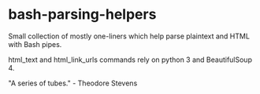 bash-parsing-helpers
====================

Small collection of mostly one-liners which help parse plaintext and HTML with Bash pipes.

html_text and html_link_urls commands rely on python 3 and BeautifulSoup 4.

"A series of tubes." - Theodore Stevens
